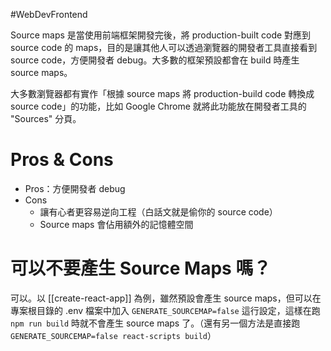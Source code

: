 #WebDevFrontend 

Source maps 是當使用前端框架開發完後，將 production-built code 對應到 source code 的 maps，目的是讓其他人可以透過瀏覽器的開發者工具直接看到 source code，方便開發者 debug。大多數的框架預設都會在 build 時產生 source maps。

大多數瀏覽器都有實作「根據 source maps 將 production-build code 轉換成 source code」的功能，比如 Google Chrome 就將此功能放在開發者工具的 "Sources" 分頁。

# Pros & Cons

- Pros：方便開發者 debug
- Cons
    - 讓有心者更容易逆向工程（白話文就是偷你的 source code）
    - Source maps 會佔用額外的記憶體空間

# 可以不要產生 Source Maps 嗎？

可以。以 [[create-react-app]] 為例，雖然預設會產生 source maps，但可以在專案根目錄的 .env 檔案中加入 `GENERATE_SOURCEMAP=false` 這行設定，這樣在跑 `npm run build` 時就不會產生 source maps 了。（還有另一個方法是直接跑 `GENERATE_SOURCEMAP=false react-scripts build`）
